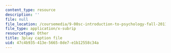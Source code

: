 ```yaml
---
content_type: resource
description: ''
file: null
file_location: /coursemedia/9-00sc-introduction-to-psychology-fall-2011/47c4b935413e56658de7e1b12558c34a_SXzdOK_J-xE.vtt
file_type: application/x-subrip
resourcetype: Other
title: 3play caption file
uid: 47c4b935-413e-5665-8de7-e1b12558c34a
---
```

